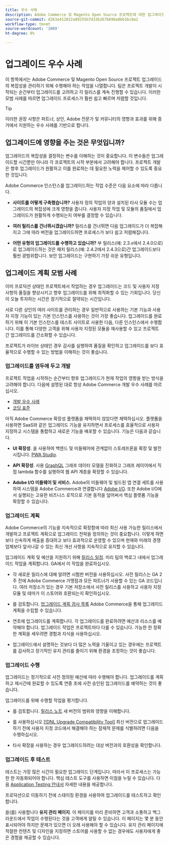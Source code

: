```yaml
---
title: 우수 사례
description: Adobe Commerce 및 Magento Open Source 프로젝트에 대한 업그레이드 프로세스를 관리하려면 Adobe 권장 우수 사례를 사용하십시오.
source-git-commit: d263e412022a89255b7d33b267b696a8bb1bc8a2
workflow-type: tm+mt
source-wordcount: '1089'
ht-degree: 0%

---
```



# 업그레이드 우수 사례

이 항목에서는 Adobe Commerce 및 Magento Open Source 프로젝트 업그레이드의 복잡성을 관리하기 위해 수행해야 하는 작업을 나열합니다. 팀은 프로젝트 개발이 시작되는 순간부터 업그레이드를 고려하고 각 릴리스를 계속 진행할 수 있습니다. 이러한 모범 사례를 따르면 업그레이드 프로세스가 훨씬 쉽고 빠르며 저렴할 것입니다.

>[!TIP]
>
>이러한 권장 사항은 파트너, 상인, Adobe 전문가 및 커뮤니티의 영향과 효과를 위해 증거에서 지원하는 우수 사례를 기반으로 합니다.

## 업그레이드에 영향을 주는 것은 무엇입니까?

업그레이드의 복잡성을 결정하는 변수를 이해하는 것이 중요합니다. 이 변수들은 업그레이드할 시간뿐만 아니라 각 프로젝트의 시작 부분에서 고려해야 합니다. 프로젝트 개발은 향후 업그레이드가 원활하고 이를 완료하는 데 필요한 노력을 제어할 수 있도록 중요한 것입니다.

Adobe Commerce 인스턴스를 업그레이드하는 작업 수준은 다음 요소에 따라 다릅니다.

- **사이트를 어떻게 구축했습니까?** 사용자 정의 작업의 양과 설치된 타사 모듈 수는 업그레이드의 복잡성에 크게 영향을 줍니다. 사용자 지정 작업 및 모듈의 품질에서 업그레이드가 원활하게 수행되는지 여부를 결정할 수 있습니다.

- **여러 릴리스를 건너뛰시겠습니까?** 릴리스를 건너뛰면 다음 업그레이드가 더 복잡해지고 그에 따라 버전을 업그레이드하면 프로세스가 보다 쉽고 저렴해집니다.

- **어떤 유형의 업그레이드를 수행하고 있습니까?** 부 릴리스(예: 2.3.x에서 2.4.0으로)로 업그레이드하는 것은 패치 릴리스(예: 2.4.2에서 2.4.3으로)간 업그레이드보다 훨씬 광범위합니다. 보안 업그레이드는 구현하기 가장 쉬운 유형입니다.

## 업그레이드 계획 모범 사례

이미 프로덕션 상태인 프로젝트에서 작업하는 경우 업그레이드는 코드 및 사용자 지정 사항의 품질을 향상시키고 향후 업그레이드를 위해 최적화할 수 있는 기회입니다. 당신이 오늘 투자하는 시간은 장기적으로 절약되는 시간입니다.

서로 다른 상인의 여러 사이트를 관리하는 경우 일반적으로 사용하는 기본 기능과 사용자 지정 기능이 있는 기본 인스턴스를 사용하는 것이 가장 좋습니다. 업그레이드를 완료하기 위해 이 기본 인스턴스를 테스트 사이트로 사용한 다음, 다른 인스턴스에서 수행합니다. 이를 통해 다양한 고객을 위해 사용자 지정된 모듈을 재사용할 수 있고 프로젝트 간 업그레이드를 간소화할 수 있습니다.

프로젝트가 라이브 상태인 경우 감사를 실행하여 품질을 확인하고 업그레이드를 보다 효율적으로 수행할 수 있는 방법을 이해하는 것이 좋습니다.

### 업그레이드를 염두에 두고 개발

프로젝트 작업을 시작하는 순간부터 향후 업그레이드가 현재 작업의 영향을 받는 방식을 고려해야 합니다. 다음에 설명된 대로 항상 Adobe Commerce 개발 우수 사례를 따르십시오.

- [개발 우수 사례](https://developer.adobe.com/commerce/php/best-practices/)
- [코딩 표준](https://developer.adobe.com/commerce/php/coding-standards/)

아직 Adobe Commerce 확장성 플랫폼을 채택하지 않았다면 채택하십시오. 플랫폼을 사용하면 SaaS와 같은 업그레이드 기능을 유지하면서 프로세스를 효율적으로 사용자 지정하고 시스템을 통합하고 새로운 기능을 배포할 수 있습니다. 기능은 다음과 같습니다.

- **UI 확장성**. 을 사용하여 백엔드 및 미들웨어에 관계없이 스토레프론을 확장 및 발전시킵니다. [PWA Studio](https://developer.adobe.com/commerce/pwa-studio/).

- **API 확장성**. 사용 [GraphQL](https://devdocs.magento.com/guides/v2.4/graphql/index.html) 그래프 데이터 모델을 진화하고 그래프 레이어에서 직접 lambda 함수를 실행하여 웹 API 계층을 확장할 수 있습니다.

- **Adobe I/O 미들웨어 및 서비스**. Adobe의 미들웨어 및 빌드된 앱 연결 세트를 사용하여 시스템을 Adobe Commerce과 연결합니다 [Adobe I/O](https://www.adobe.io/). 또한 Adobe I/O에서 실행되는 고유한 비즈니스 로직으로 기본 동작을 덮어써서 핵심 플랫폼 기능을 확장할 수 있습니다.

### 업그레이드 계획

Adobe Commerce의 기능을 지속적으로 확장함에 따라 최신 사용 가능한 릴리스에서 개발하고 프로젝트 계획으로 업그레이드 전략을 정의하는 것이 중요합니다. 이렇게 하면 보다 신속하게 매출을 증대하고 보다 효과적으로 운영할 수 있으며 현재와 미래의 경쟁업체보다 앞서나갈 수 있는 최신 개선 사항을 지속적으로 유지할 수 있습니다.

업그레이드 계획 및 예산을 지원하기 위해 [릴리스 일정](https://devdocs.magento.com/release). 미리 팀의 백로그 내에서 업그레이드 작업을 계획합니다. GA에서 이 작업을 완료하십시오.

- 각 새로운 릴리스에 대해 알려면 시험판 버전을 사용하십시오. 사전 릴리스는 GA 2주 전에 Adobe Commerce 가맹점과 모든 파트너가 사용할 수 있는 GA 코드입니다. 여러 저장소가 있는 경우 기본 저장소에서 사전 릴리스를 사용하고 사용자 지정 모듈 및 테마가 이 스토어와 호환되는지 확인하십시오.

- 를 검토합니다. [업그레이드 계획 검사 목록](https://support.magento.com/hc/en-us/articles/360057968951) Adobe Commerce을 통해 업그레이드 계획을 수립할 수 있습니다.

- 연초에 업그레이드를 계획합니다. 각 업그레이드를 완료하려면 예산과 리소스를 예약해야 합니다. 업그레이드 작업은 프로젝트마다 다를 수 있습니다. 가능한 한 정확한 계획을 세우려면 경험과 지식을 사용하십시오.

- 업그레이드에서 설명하는 것보다 더 많은 노력을 기울이고 있는 경우에는 프로젝트를 감사하고 장기적인 유지 관리를 줄이기 위해 환경을 조정하는 것이 좋습니다.

### 업그레이드 수행

업그레이드는 정기적으로 사전 정의된 예산에 따라 수행해야 합니다. 업그레이드를 계획하고 제시간에 완료할 수 있도록 연중 초에 사전 승인된 업그레이드를 예약하는 것이 좋습니다.

업그레이드를 위해 수행할 작업을 평가합니다.

- 를 검토합니다. [릴리스 노트](https://devdocs.magento.com/guides/v2.4/release-notes/bk-release-notes.html) 새 버전의 범위와 영향을 이해합니다.

- 를 사용하십시오 [[!DNL Upgrade Compatibility Tool]](../upgrade-compatibility-tool/overview.md) 최신 버전으로 업그레이드하기 전에 사용자 지정 코드에서 해결해야 하는 잠재적 문제를 식별하려면 다음을 수행하십시오.

- 타사 확장을 사용하는 경우 업그레이드하려는 대상 버전과의 호환성을 확인합니다.

### 업그레이드 후 테스트

테스트는 가장 많은 시간이 필요한 업그레이드 단계입니다. 따라서 이 프로세스는 가능한 한 자동화되어야 합니다. 핵심 테스트 도구를 사용하면 이점을 누릴 수 있습니다. 다음 [Application Testing 안내서](https://developer.adobe.com/commerce/testing/guide/) 자세한 내용을 제공합니다.

프로덕션으로 이동하기 전에 스테이징 환경을 사용하여 업그레이드를 테스트하고 확인합니다.

을(를) 사용합니다 **유지 관리 페이지**. 이 페이지를 미리 준비하면 고객과 소통하고 백그라운드에서 작업이 수행된다는 것을 고객에게 알릴 수 있습니다. 이 페이지는 몇 분 동안 표시되어야 하지만 문제가 있으면 더 오래 사용해야 할 수 있습니다. 유지 관리 페이지에 적절한 컨텐츠 및 디자인을 지정하면 스토어를 사용할 수 없는 경우에도 사용자에게 좋은 경험을 제공할 수 있습니다.
